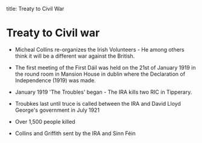 title: Treaty to Civil War

# Treaty to Civil war

- Micheal Collins re-organizes the Irish Volunteers - He among others think it will be a different war against the British.

- The first meeting of the First Dáil was held on the 21st of January 1919 in the round room in Mansion House in dublin where the Declaration of Independence (1919) was made.

- January 1919 'The Troubles' began - The IRA kills two RIC in Tipperary.

- Troubkes last until truce is called between the IRA and David Lloyd George's government in July 1921

- Over 1,500 people killed

- Collins and Griffith sent by the IRA and Sinn Féin
